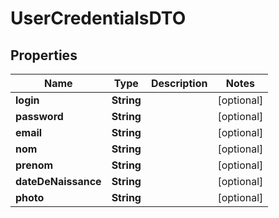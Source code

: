 

# UserCredentialsDTO


## Properties

| Name | Type | Description | Notes |
|------------ | ------------- | ------------- | -------------|
|**login** | **String** |  |  [optional] |
|**password** | **String** |  |  [optional] |
|**email** | **String** |  |  [optional] |
|**nom** | **String** |  |  [optional] |
|**prenom** | **String** |  |  [optional] |
|**dateDeNaissance** | **String** |  |  [optional] |
|**photo** | **String** |  |  [optional] |



